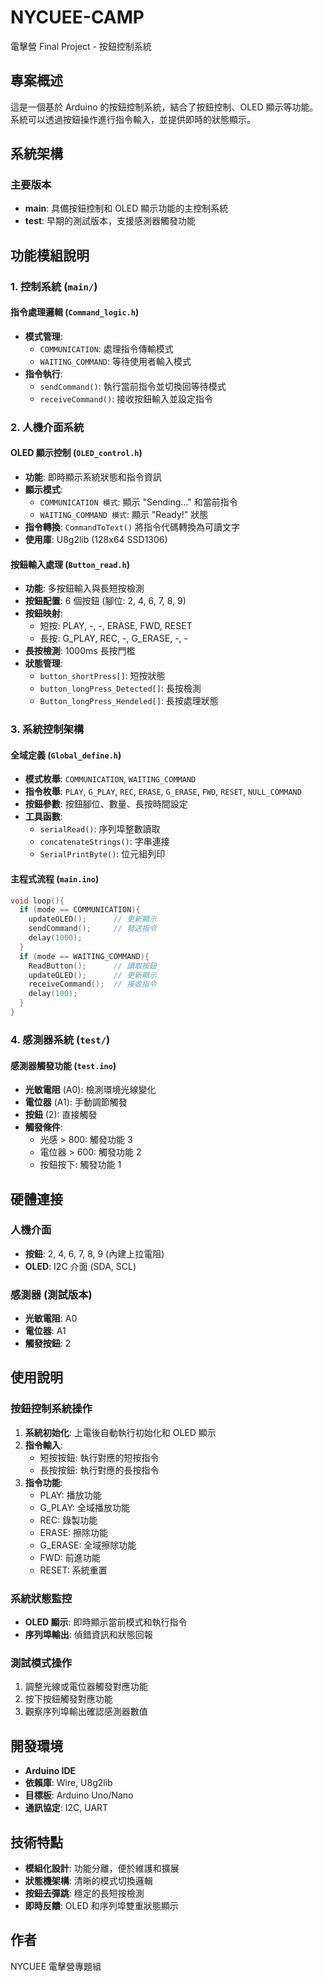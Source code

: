 # NYCUEE-CAMP
電擊營 Final Project - 按鈕控制系統

## 專案概述
這是一個基於 Arduino 的按鈕控制系統，結合了按鈕控制、OLED 顯示等功能。系統可以透過按鈕操作進行指令輸入，並提供即時的狀態顯示。

## 系統架構

### 主要版本
- **main**: 具備按鈕控制和 OLED 顯示功能的主控制系統
- **test**: 早期的測試版本，支援感測器觸發功能

## 功能模組說明

### 1. 控制系統 (`main/`)

#### 指令處理邏輯 (`Command_logic.h`)
- **模式管理**:
  - `COMMUNICATION`: 處理指令傳輸模式
  - `WAITING_COMMAND`: 等待使用者輸入模式
- **指令執行**: 
  - `sendCommand()`: 執行當前指令並切換回等待模式
  - `receiveCommand()`: 接收按鈕輸入並設定指令

### 2. 人機介面系統

#### OLED 顯示控制 (`OLED_control.h`)
- **功能**: 即時顯示系統狀態和指令資訊
- **顯示模式**:
  - `COMMUNICATION 模式`: 顯示 "Sending..." 和當前指令
  - `WAITING_COMMAND 模式`: 顯示 "Ready!" 狀態
- **指令轉換**: `CommandToText()` 將指令代碼轉換為可讀文字
- **使用庫**: U8g2lib (128x64 SSD1306)

#### 按鈕輸入處理 (`Button_read.h`)
- **功能**: 多按鈕輸入與長短按檢測
- **按鈕配置**: 6 個按鈕 (腳位: 2, 4, 6, 7, 8, 9)
- **按鈕映射**:
  - 短按: PLAY, -, -, ERASE, FWD, RESET
  - 長按: G_PLAY, REC, -, G_ERASE, -, -
- **長按檢測**: 1000ms 長按門檻
- **狀態管理**: 
  - `button_shortPress[]`: 短按狀態
  - `button_longPress_Detected[]`: 長按檢測
  - `Button_longPress_Hendeled[]`: 長按處理狀態

### 3. 系統控制架構

#### 全域定義 (`Global_define.h`)
- **模式枚舉**: `COMMUNICATION`, `WAITING_COMMAND`
- **指令枚舉**: `PLAY`, `G_PLAY`, `REC`, `ERASE`, `G_ERASE`, `FWD`, `RESET`, `NULL_COMMAND`
- **按鈕參數**: 按鈕腳位、數量、長按時間設定
- **工具函數**: 
  - `serialRead()`: 序列埠整數讀取
  - `concatenateStrings()`: 字串連接
  - `SerialPrintByte()`: 位元組列印

#### 主程式流程 (`main.ino`)
```cpp
void loop(){
  if (mode == COMMUNICATION){
    updateOLED();      // 更新顯示
    sendCommand();     // 發送指令
    delay(1000);
  }
  if (mode == WAITING_COMMAND){
    ReadButton();      // 讀取按鈕
    updateOLED();      // 更新顯示
    receiveCommand();  // 接收指令
    delay(100);
  }
}
```

### 4. 感測器系統 (`test/`)

#### 感測器觸發功能 (`test.ino`)
- **光敏電阻** (A0): 檢測環境光線變化
- **電位器** (A1): 手動調節觸發
- **按鈕** (2): 直接觸發
- **觸發條件**:
  - 光感 > 800: 觸發功能 3
  - 電位器 > 600: 觸發功能 2
  - 按鈕按下: 觸發功能 1

## 硬體連接

### 人機介面
- **按鈕**: 2, 4, 6, 7, 8, 9 (內建上拉電阻)
- **OLED**: I2C 介面 (SDA, SCL)

### 感測器 (測試版本)
- **光敏電阻**: A0
- **電位器**: A1
- **觸發按鈕**: 2

## 使用說明

### 按鈕控制系統操作
1. **系統初始化**: 上電後自動執行初始化和 OLED 顯示
2. **指令輸入**: 
   - 短按按鈕: 執行對應的短按指令
   - 長按按鈕: 執行對應的長按指令
3. **指令功能**:
   - PLAY: 播放功能
   - G_PLAY: 全域播放功能
   - REC: 錄製功能
   - ERASE: 擦除功能
   - G_ERASE: 全域擦除功能
   - FWD: 前進功能
   - RESET: 系統重置

### 系統狀態監控
- **OLED 顯示**: 即時顯示當前模式和執行指令
- **序列埠輸出**: 偵錯資訊和狀態回報

### 測試模式操作
1. 調整光線或電位器觸發對應功能
2. 按下按鈕觸發對應功能
3. 觀察序列埠輸出確認感測器數值

## 開發環境
- **Arduino IDE**
- **依賴庫**: Wire, U8g2lib
- **目標板**: Arduino Uno/Nano
- **通訊協定**: I2C, UART

## 技術特點
- **模組化設計**: 功能分離，便於維護和擴展
- **狀態機架構**: 清晰的模式切換邏輯
- **按鈕去彈跳**: 穩定的長短按檢測
- **即時反饋**: OLED 和序列埠雙重狀態顯示

## 作者
NYCUEE 電擊營專題組
